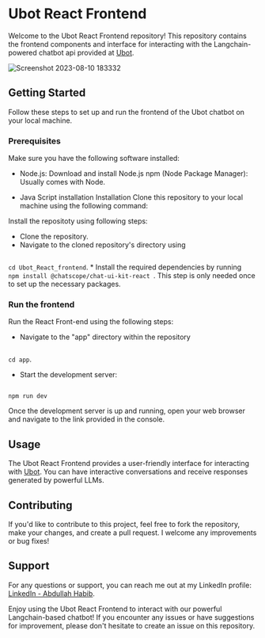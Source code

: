 # Ubot React Frontend
Welcome to the Ubot React Frontend repository! This repository contains the frontend components and interface for interacting with the Langchain-powered chatbot api provided at [Ubot](https://github.com/AbdullahHabib-github/Ubot).

![Screenshot 2023-08-10 183332](https://github.com/AbdullahHabib-github/Ubot_React_frontend/assets/91840456/6f8c0747-3b7f-4a28-ba7b-e916da3956d5)

## Getting Started
Follow these steps to set up and run the frontend of the Ubot chatbot on your local machine.

### Prerequisites
Make sure you have the following software installed:

* Node.js: Download and install Node.js
npm (Node Package Manager): Usually comes with Node.

* Java Script installation
Installation
Clone this repository to your local machine using the following command:


Install the repositoty using following steps:
* Clone the repository.
* Navigate to the cloned repository's directory using 
<code>
cd Ubot_React_frontend</code>.
* Install the required dependencies by running
<code>
npm install @chatscope/chat-ui-kit-react </code>.
This step is only needed once to set up the necessary packages.


### Run the frontend
Run the React Front-end using the following steps:

* Navigate to the "app" directory within the repository
<code>
cd app</code>.


* Start the development server:
<code>
npm run dev</code>

Once the development server is up and running, open your web browser and navigate to the link provided in the console.

## Usage
The Ubot React Frontend provides a user-friendly interface for interacting with [Ubot](https://github.com/AbdullahHabib-github/Ubot). You can have interactive conversations and receive responses generated by powerful LLMs.

## Contributing
If you'd like to contribute to this project, feel free to fork the repository, make your changes, and create a pull request. I welcome any improvements or bug fixes!

## Support
For any questions or support, you can reach me out at my LinkedIn profile: [ LinkedIn - Abdullah Habib](https://www.linkedin.com/in/mr-abdullahhabib/).


Enjoy using the Ubot React Frontend to interact with our powerful Langchain-based chatbot! If you encounter any issues or have suggestions for improvement, please don't hesitate to create an issue on this repository.
